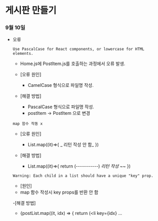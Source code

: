 # 게시판 만들기

### 9월 10일

- 오류

  `Use PascalCase for React components, or lowercase for HTML elements.`

  - Home.js에 PostItem.js를 호출하는 과정에서 오류 발생.

  - [오류 원인]

    - CamelCase 형식으로 파일명 작성.

  - [해결 방법]
    - PascalCase 형식으로 파일명 작성.
    - postItem -> PostItem 으로 변경

  `map 함수 작동 x`

  - [오류 원인]

    - List.map((it)=>{
      _ 리턴 작성 안 함_
      })

  - [해결 방법]
    - List.map((it)=>{
      return (-----------) _리턴 작성 ~~_
      })

  `Warning: Each child in a list should have a unique "key" prop. `

  - [원인]
  - map 함수 작성시 key props를 반환 안 함

  -[해결 방법]

  - {postList.map((it, idx) => {
    return (<li key={idx} ...
